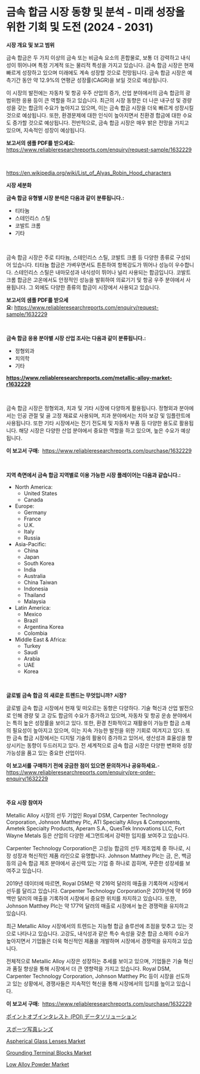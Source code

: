 <p><h1>금속 합금 시장 동향 및 분석 - 미래 성장을 위한 기회 및 도전 (2024 - 2031)</h1></p><p><strong>시장 개요 및 보고 범위</strong></p>
<p><p>금속 합금은 두 가지 이상의 금속 또는 비금속 요소의 혼합물로, 보통 더 강력하고 내식성이 뛰어나며 특정 기계적 또는 물리적 특성을 가지고 있습니다. 금속 합금 시장은 현재 빠르게 성장하고 있으며 미래에도 계속 성장할 것으로 전망됩니다. 금속 합금 시장은 예측기간 동안 약 12.9%의 연평균 성장률(CAGR)을 보일 것으로 예상됩니다. </p><p>이 시장의 발전에는 자동차 및 항공 우주 산업의 증가, 산업 분야에서의 금속 합금의 광범위한 응용 등이 큰 역할을 하고 있습니다. 최근의 시장 동향은 더 나은 내구성 및 경량성을 갖는 합금의 수요가 높아지고 있으며, 이는 금속 합금 시장을 더욱 빠르게 성장시킬 것으로 예상됩니다. 또한, 환경문제에 대한 인식이 높아지면서 친환경 합금에 대한 수요도 증가할 것으로 예상됩니다. 전반적으로, 금속 합금 시장은 매우 밝은 전망을 가지고 있으며, 지속적인 성장이 예상됩니다.</p></p>
<p><strong>보고서의 샘플 PDF를 받으세요:</strong> <a href="https://www.reliableresearchreports.com/enquiry/request-sample/1632229">https://www.reliableresearchreports.com/enquiry/request-sample/1632229</a></p>
<p>&nbsp;</p>
<p><a href="https://en.wikipedia.org/wiki/List_of_Alyas_Robin_Hood_characters">https://en.wikipedia.org/wiki/List_of_Alyas_Robin_Hood_characters</a></p>
<p><strong>시장 세분화</strong></p>
<p><strong>금속 합금 유형별 시장 분석은 다음과 같이 분류됩니다.:</strong></p>
<p><ul><li>티타늄</li><li>스테인리스 스틸</li><li>코발트 크롬</li><li>기타</li></ul></p>
<p>&nbsp;</p>
<p><p>금속 합금 시장은 주로 티타늄, 스테인리스 스틸, 코발트 크롬 등 다양한 종류로 구성되어 있습니다. 티타늄 합금은 가벼우면서도 튼튼하여 항복강도가 뛰어나 성능이 우수합니다. 스테인리스 스틸은 내마모성과 내식성이 뛰어나 널리 사용되는 합금입니다. 코발트 크롬 합금은 고온에서도 안정적인 성능을 발휘하여 의료기기 및 항공 우주 분야에서 사용됩니다. 그 외에도 다양한 종류의 합금이 시장에서 사용되고 있습니다.</p></p>
<p><strong>보고서의 샘플 PDF를 받으세요:</strong>&nbsp;<a href="https://www.reliableresearchreports.com/enquiry/request-sample/1632229">https://www.reliableresearchreports.com/enquiry/request-sample/1632229</a></p>
<p>&nbsp;</p>
<p><strong> 금속 합금 응용 분야별 시장 산업 조사는 다음과 같이 분류됩니다.:</strong></p>
<p><ul><li>정형외과</li><li>치의학</li><li>기타</li></ul></p>
<p><strong><a href="https://www.reliableresearchreports.com/metallic-alloy-market-r1632229">https://www.reliableresearchreports.com/metallic-alloy-market-r1632229</a></strong></p>
<p>&nbsp;</p>
<p><p>금속 합금 시장은 정형외과, 치과 및 기타 시장에 다양하게 활용됩니다. 정형외과 분야에서는 인공 관절 및 골 고정 재료로 사용되며, 치과 분야에서는 치아 보강 및 임플란트에 사용됩니다. 또한 기타 시장에서는 전기 전도체 및 자동차 부품 등 다양한 용도로 활용됩니다. 해당 시장은 다양한 산업 분야에서 중요한 역할을 하고 있으며, 높은 수요가 예상됩니다.</p></p>
<p><strong>이 보고서 구매:</strong>&nbsp; <a href="https://www.reliableresearchreports.com/purchase/1632229">https://www.reliableresearchreports.com/purchase/1632229</a></p>
<p>&nbsp;</p>
<p><strong>지역 측면에서 금속 합금 지역별로 이용 가능한 시장 플레이어는 다음과 같습니다.:</strong></p>
<p><ul>
    <li>
        North America:
        <ul>
            <li>United States</li>
            <li>Canada</li>
        </ul>
    </li>
    <li>
        Europe:
        <ul>
            <li>Germany</li>
            <li>France</li>
            <li>U.K.</li>
            <li>Italy</li>
            <li>Russia</li>
        </ul>
    </li>
    <li>
        Asia-Pacific:
        <ul>
            <li>China</li>
            <li>Japan</li>
            <li>South Korea</li>
            <li>India</li>
            <li>Australia</li>
            <li>China Taiwan</li>
            <li>Indonesia</li>
            <li>Thailand</li>
            <li>Malaysia</li>
        </ul>
    </li>
    <li>
        Latin America:
        <ul>
            <li>Mexico</li>
            <li>Brazil</li>
            <li>Argentina Korea</li>
            <li>Colombia</li>
        </ul>
    </li>
    <li>
        Middle East & Africa:
        <ul>
            <li>Turkey</li>
            <li>Saudi</li>
            <li>Arabia</li>
            <li>UAE</li>
            <li>Korea</li>
        </ul>
    </li>
    </ul></p>
<p>&nbsp;</p>
<p><strong>글로벌 금속 합금 의 새로운 트렌드는 무엇입니까? 시장?</strong></p>
<p><p>글로벌 금속 합금 시장에서 현재 및 떠오르는 동향은 다양하다. 기술 혁신과 산업 발전으로 인해 경량 및 고 강도 합금의 수요가 증가하고 있으며, 자동차 및 항공 운송 분야에서는 특히 높은 성장률을 보이고 있다. 또한, 환경 친화적이고 재활용이 가능한 합금 소재의 필요성이 높아지고 있으며, 이는 지속 가능한 발전을 위한 기회로 여겨지고 있다. 또한 금속 합금 시장에서는 디지털 기술의 활용이 증가하고 있어서, 생산성과 효율성을 향상시키는 동향이 두드러지고 있다. 전 세계적으로 금속 합금 시장은 다양한 변화와 성장 가능성을 품고 있는 중요한 산업이다.</p></p>
<p><strong>이 보고서를 구매하기 전에 궁금한 점이 있으면 문의하거나 공유하세요.</strong>- <a href="https://www.reliableresearchreports.com/enquiry/pre-order-enquiry/1632229">https://www.reliableresearchreports.com/enquiry/pre-order-enquiry/1632229</a></p>
<p>&nbsp;</p>
<p><strong>주요 시장 참여자</strong></p>
<p><p>Metallic Alloy 시장의 선두 기업인 Royal DSM, Carpenter Technology Corporation, Johnson Matthey Plc, ATI Specialty Alloys & Components, Ametek Specialty Products, Aperam S.A., QuesTek Innovations LLC, Fort Wayne Metals 등은 산업의 다양한 세그먼트에서 강력한 입지를 보여주고 있습니다.</p><p>Carpenter Technology Corporation은 고성능 합금의 선두 제조업체 중 하나로, 시장 성장과 혁신적인 제품 라인으로 유명합니다. Johnson Matthey Plc는 금, 은, 백금 등의 금속 합금 제조 분야에서 공신력 있는 기업 중 하나로 꼽히며, 꾸준한 성장세를 보여주고 있습니다.</p><p>2019년 데이터에 따르면, Royal DSM은 약 216억 달러의 매출을 기록하며 시장에서 선두를 달리고 있습니다. Carpenter Technology Corporation은 2019년에 약 959백만 달러의 매출을 기록하여 시장에서 중요한 위치를 차지하고 있습니다. 또한, Johnson Matthey Plc는 약 177억 달러의 매출로 시장에서 높은 경쟁력을 유지하고 있습니다.</p><p>최근 Metallic Alloy 시장에서의 트렌드는 지능형 합금 솔루션에 초점을 맞추고 있는 것으로 나타나고 있습니다. 고강도, 내식성과 같은 특수 속성을 갖춘 합금 소재의 수요가 높아지면서 기업들은 더욱 혁신적인 제품을 개발하며 시장에서 경쟁력을 유지하고 있습니다.</p><p>전체적으로 Metallic Alloy 시장은 성장하는 추세를 보이고 있으며, 기업들은 기술 혁신과 품질 향상을 통해 시장에서 더 큰 영향력을 가지고 있습니다. Royal DSM, Carpenter Technology Corporation, Johnson Matthey Plc 등이 시장을 선도하고 있는 상황에서, 경쟁사들은 지속적인 혁신을 통해 시장에서의 입지를 높이고 있습니다.</p></p>
<p><strong>이 보고서 구매:</strong>&nbsp;&nbsp;<a href="https://www.reliableresearchreports.com/purchase/1632229">https://www.reliableresearchreports.com/purchase/1632229</a></p>
<p><p><a href="https://github.com/schmahlson/Market-Research-Report-List-3/blob/main/435010545451.md">ポイントオブインタレスト (POI) データソリューション</a></p><p><a href="https://medium.com/@reyeshowell655/%E3%82%B0%E3%83%AD%E3%83%BC%E3%83%90%E3%83%AB%E3%82%B9%E3%83%9D%E3%83%BC%E3%83%84%E5%86%99%E7%9C%9F%E3%83%AC%E3%83%B3%E3%82%BA%E5%B8%82%E5%A0%B4%E3%82%BB%E3%82%AF%E3%82%BF%E3%83%BC-%E3%82%BF%E3%82%A4%E3%83%97-%E3%82%A2%E3%83%97%E3%83%AA%E3%82%B1%E3%83%BC%E3%82%B7%E3%83%A7%E3%83%B3-%E5%B8%82%E5%A0%B4%E3%83%97%E3%83%AC%E3%82%A4%E3%83%A4%E3%83%BC%E6%88%A6%E7%95%A5-%E5%9C%B0%E5%9F%9F%E5%88%A5%E6%88%90%E9%95%B7%E3%81%AE%E6%B4%9E%E5%AF%9F-%E3%81%8A%E3%82%88%E3%81%B3%E5%B0%86%E6%9D%A5%E3%81%AE%E4%BA%88%E6%B8%AC-2024%E5%B9%B4-2031%E5%B9%B4-ffdea61d2be6">スポーツ写真レンズ</a></p><p><a href="https://www.linkedin.com/pulse/global-aspherical-glass-lenses-market-sector-types-applications-rqubf">Aspherical Glass Lenses Market</a></p><p><a href="https://issuu.com/reportprime-2/docs/grounding-terminal-blocks-market-size-2030.pptx">Grounding Terminal Blocks Market</a></p><p><a href="https://medium.com/@luke.wilson7856/global-low-alloy-powder-market-status-2024-2031-and-forecast-by-region-product-end-use-80ff0efd6b15">Low Alloy Powder Market</a></p></p>